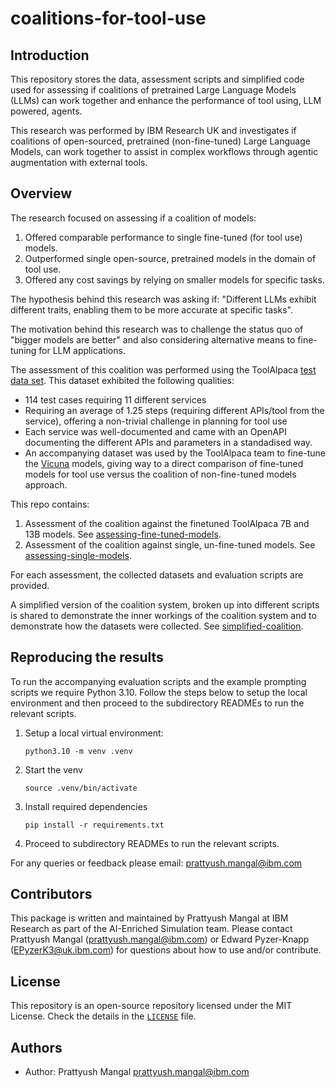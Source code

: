 # coalitions-for-tool-use

## Introduction

This repository stores the data, assessment scripts and simplified code used for assessing if coalitions of pretrained Large Language Models (LLMs) can work together and enhance the performance of tool using, LLM powered, agents. 

This research was performed by IBM Research UK and investigates if coalitions of open-sourced, pretrained (non-fine-tuned) Large Language Models, can work together to assist in complex workflows through agentic augmentation with external tools. 

## Overview

The research focused on assessing if a coalition of models: 
1. Offered comparable performance to single fine-tuned (for tool use) models.
1. Outperformed single open-source, pretrained models in the domain of tool use.
1. Offered any cost savings by relying on smaller models for specific tasks. 

The hypothesis behind this research was asking if:
"Different LLMs exhibit different traits, enabling them to be more accurate at specific tasks".

The motivation behind this research was to challenge the status quo of "bigger models are better" and also considering alternative means to fine-tuning for LLM applications. 

The assessment of this coalition was performed using the ToolAlpaca [test data set](https://github.com/tangqiaoyu/ToolAlpaca/blob/main/data/eval_real.json). This dataset exhibited the following qualities:
- 114 test cases requiring 11 different services
- Requiring an average of 1.25 steps (requiring different APIs/tool from the service), offering a non-trivial challenge in planning for tool use
- Each service was well-documented and came with an OpenAPI documenting the different APIs and parameters in a standadised way. 
- An accompanying dataset was used by the ToolAlpaca team to fine-tune the [Vicuna](https://lmsys.org/blog/2023-03-30-vicuna/) models, giving way to a direct comparison of fine-tuned models for tool use versus the coalition of non-fine-tuned models approach.

This repo contains:
1. Assessment of the coalition against the finetuned ToolAlpaca 7B and 13B models. See [assessing-fine-tuned-models](./assessing-fine-tuned-models/).
1. Assessment of the coalition against single, un-fine-tuned models. See [assessing-single-models](./assessing-single-models/).

For each assessment, the collected datasets and evaluation scripts are provided. 

A simplified version of the coalition system, broken up into different scripts is shared to demonstrate the inner workings of the coalition system and to demonstrate how the datasets were collected. See [simplified-coalition](./simplifed-coalition/).

## Reproducing the results
To run the accompanying evaluation scripts and the example prompting scripts we require Python 3.10. Follow the steps below to setup the local environment and then proceed to the subdirectory READMEs to run the relevant scripts. 

1. Setup a local virtual environment:
    ```
    python3.10 -m venv .venv
    ```
2. Start the venv
    ```
    source .venv/bin/activate
    ```
3. Install required dependencies
    ```
    pip install -r requirements.txt
    ```
4. Proceed to subdirectory READMEs to run the relevant scripts.

For any queries or feedback please email: prattyush.mangal@ibm.com

## Contributors

This package is written and maintained by Prattyush Mangal at IBM Research as part of the AI-Enriched Simulation team. Please contact Prattyush Mangal (<prattyush.mangal@ibm.com>) or Edward Pyzer-Knapp (<EPyzerK3@uk.ibm.com>) for questions about how to use and/or contribute.

## License

This repository is an open-source repository licensed under the MIT License. Check the details in the [`LICENSE`](./LICENSE) file.

## Authors

- Author: Prattyush Mangal <prattyush.mangal@ibm.com>

[issues]: https://github.com/IBM/coalitions-for-tool-use/issues/new
